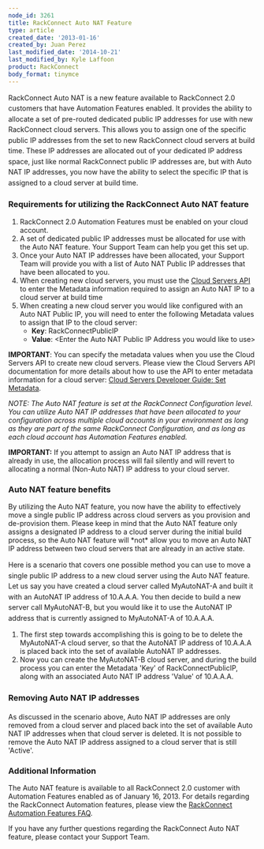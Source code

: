 ```yaml
---
node_id: 3261
title: RackConnect Auto NAT Feature
type: article
created_date: '2013-01-16'
created_by: Juan Perez
last_modified_date: '2014-10-21'
last_modified_by: Kyle Laffoon
product: RackConnect
body_format: tinymce
---
```


<span style="line-height: 1.538em;">RackConnect Auto NAT is a new
feature available to RackConnect 2.0 customers that have Automation
Features enabled.  It provides the ability to allocate a set of
pre-routed dedicated public IP addresses for use with new RackConnect
cloud servers.  This allows you to assign one of the specific public IP
addresses from the set to new RackConnect cloud servers at build time.
These IP addresses are allocated out of your dedicated IP address space,
just like normal RackConnect public IP addresses are, but with Auto NAT
IP addresses, you now have the ability to select the specific IP that is
assigned to a cloud server at build time.</span>

### Requirements for utilizing the RackConnect Auto NAT feature

1.  RackConnect 2.0 Automation Features must be enabled on your
    cloud account.
2.  A set of dedicated public IP addresses must be allocated for use
    with the Auto NAT feature.  Your Support Team can help you get this
    set up.
3.  Once your Auto NAT IP addresses have been allocated, your Support
    Team will provide you with a list of Auto NAT Public IP addresses
    that have been allocated to you.
4.  When creating new cloud servers, you must use the [Cloud Servers
    API](http://docs.rackspace.com/servers/api/v2/cs-devguide/content/ch_preface.html)
    to enter the Metadata information required to assign an Auto NAT IP
    to a cloud server at build time
5.  When creating a new cloud server you would like configured with an
    Auto NAT Public IP, you will need to enter the following Metadata
    values to assign that IP to the cloud server:
    -   **Key**: RackConnectPublicIP
    -   **Value**: &lt;Enter the Auto NAT Public IP Address you would
        like to use&gt;

**IMPORTANT**: You can specify the metadata values when you use the
Cloud Servers API to create new cloud servers. Please view the Cloud
Servers API documentation for more details about how to use the API to
enter metadata information for a cloud server: [Cloud Servers Developer
Guide: Set
Metadata](http://docs.rackspace.com/servers/api/v2/cs-devguide/content/Create_or_Replace_Metadata-d1e5358.html).

*NOTE:* *The Auto NAT feature is set at the RackConnect Configuration
level.  You can utilize Auto NAT IP addresses that have been allocated
to your configuration across multiple cloud accounts in your environment
as long as they are part of the same RackConnect Configuration, and as
long as each cloud account has Automation Features enabled.*

**IMPORTANT:** If you attempt to assign an Auto NAT IP address that is
already in use, the allocation process will fail silently and will
revert to allocating a normal (Non-Auto NAT) IP address to your cloud
server.

### Auto NAT feature benefits

By utilizing the Auto NAT feature, you now have the ability to
effectively move a single public IP address across cloud servers as you
provision and de-provision them.  Please keep in mind that the Auto NAT
feature only assigns a designated IP address to a cloud server during
the initial build process, so the Auto NAT feature will \*not\* allow
you to move an Auto NAT IP address between two cloud servers that are
already in an active state.

<span style="line-height: 1.538em;">Here is a scenario that covers one
possible method you can use to move a single public IP address to a new
cloud server using the Auto NAT feature.  </span><span
style="line-height: 1.538em;">Let us say you have created a cloud server
called MyAutoNAT-A and built it with an AutoNAT IP address of 10.A.A.A.
 Y</span><span style="line-height: 1.538em;">ou then decide to build a
new server call </span><span style="line-height: 1.538em;">MyAutoNAT-B,
but you would like it to use the AutoNAT IP address that is currently
assigned to </span>MyAutoNAT-A <span
style="line-height: 1.538em;">of 10.A.A.A.</span>

1.  The first step towards accomplishing this is going to be to delete
    the MyAutoNAT-A cloud server, so that the AutoNAT IP address of
    10.A.A.A is placed back into the set of available AutoNAT
    IP addresses.
2.  Now you can create the MyAutoNAT-B cloud server, and during the
    build process you can enter the Metadata 'Key' of
    RackConnectPublicIP, along with an associated Auto NAT IP address
    'Value' of 10.A.A.A.

### <span style="line-height: 1.538em;">Removing Auto NAT IP addresses</span>

As discussed in the scenario above, Auto NAT IP addresses are only
removed from a cloud server and placed back into the set of available
Auto NAT IP addresses when that cloud server is deleted.  It is not
possible to remove the Auto NAT IP address assigned to a cloud server
that is still 'Active'.

### Additional Information

The Auto NAT feature is available to all RackConnect 2.0 customer with
Automation Features enabled as of January 16, 2013.  For details
regarding the RackConnect Automation features, please view the
[RackConnect Automation Features
FAQ](/howto/rackconnect-v20-automation-features-faq).

If you have any further questions regarding the RackConnect Auto NAT
feature, please contact your Support Team.

